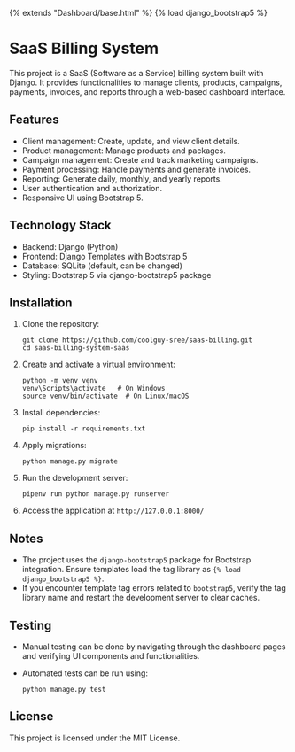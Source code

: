 {% extends "Dashboard/base.html" %}
{% load django_bootstrap5 %}

# SaaS Billing System

This project is a SaaS (Software as a Service) billing system built with Django. It provides functionalities to manage clients, products, campaigns, payments, invoices, and reports through a web-based dashboard interface.

## Features

- Client management: Create, update, and view client details.
- Product management: Manage products and packages.
- Campaign management: Create and track marketing campaigns.
- Payment processing: Handle payments and generate invoices.
- Reporting: Generate daily, monthly, and yearly reports.
- User authentication and authorization.
- Responsive UI using Bootstrap 5.

## Technology Stack

- Backend: Django (Python)
- Frontend: Django Templates with Bootstrap 5
- Database: SQLite (default, can be changed)
- Styling: Bootstrap 5 via django-bootstrap5 package

## Installation

1. Clone the repository:

   ```
   git clone https://github.com/coolguy-sree/saas-billing.git
   cd saas-billing-system-saas
   ```

2. Create and activate a virtual environment:

   ```
   python -m venv venv
   venv\Scripts\activate   # On Windows
   source venv/bin/activate  # On Linux/macOS
   ```

3. Install dependencies:

   ```
   pip install -r requirements.txt
   ```

4. Apply migrations:

   ```
   python manage.py migrate
   ```

5. Run the development server:

   ```
   pipenv run python manage.py runserver
   ```

6. Access the application at `http://127.0.0.1:8000/`

## Notes

- The project uses the `django-bootstrap5` package for Bootstrap integration. Ensure templates load the tag library as `{% load django_bootstrap5 %}`.
- If you encounter template tag errors related to `bootstrap5`, verify the tag library name and restart the development server to clear caches.

## Testing

- Manual testing can be done by navigating through the dashboard pages and verifying UI components and functionalities.
- Automated tests can be run using:

  ```
  python manage.py test
  ```

## License

This project is licensed under the MIT License.
